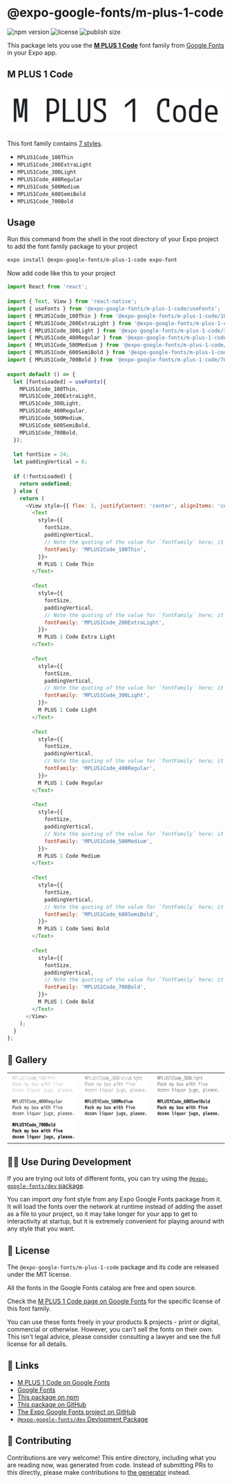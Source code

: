 # @expo-google-fonts/m-plus-1-code

![npm version](https://flat.badgen.net/npm/v/@expo-google-fonts/m-plus-1-code)
![license](https://flat.badgen.net/github/license/expo/google-fonts)
![publish size](https://flat.badgen.net/packagephobia/install/@expo-google-fonts/m-plus-1-code)

This package lets you use the [**M PLUS 1 Code**](https://fonts.google.com/specimen/M+PLUS+1+Code) font family from [Google Fonts](https://fonts.google.com/) in your Expo app.

## M PLUS 1 Code

![M PLUS 1 Code](./font-family.png)

This font family contains [7 styles](#-gallery).

- `MPLUS1Code_100Thin`
- `MPLUS1Code_200ExtraLight`
- `MPLUS1Code_300Light`
- `MPLUS1Code_400Regular`
- `MPLUS1Code_500Medium`
- `MPLUS1Code_600SemiBold`
- `MPLUS1Code_700Bold`

## Usage

Run this command from the shell in the root directory of your Expo project to add the font family package to your project
```sh
expo install @expo-google-fonts/m-plus-1-code expo-font
```

Now add code like this to your project
```js
import React from 'react';

import { Text, View } from 'react-native';
import { useFonts } from '@expo-google-fonts/m-plus-1-code/useFonts';
import { MPLUS1Code_100Thin } from '@expo-google-fonts/m-plus-1-code/100Thin';
import { MPLUS1Code_200ExtraLight } from '@expo-google-fonts/m-plus-1-code/200ExtraLight';
import { MPLUS1Code_300Light } from '@expo-google-fonts/m-plus-1-code/300Light';
import { MPLUS1Code_400Regular } from '@expo-google-fonts/m-plus-1-code/400Regular';
import { MPLUS1Code_500Medium } from '@expo-google-fonts/m-plus-1-code/500Medium';
import { MPLUS1Code_600SemiBold } from '@expo-google-fonts/m-plus-1-code/600SemiBold';
import { MPLUS1Code_700Bold } from '@expo-google-fonts/m-plus-1-code/700Bold';

export default () => {
  let [fontsLoaded] = useFonts({
    MPLUS1Code_100Thin,
    MPLUS1Code_200ExtraLight,
    MPLUS1Code_300Light,
    MPLUS1Code_400Regular,
    MPLUS1Code_500Medium,
    MPLUS1Code_600SemiBold,
    MPLUS1Code_700Bold,
  });

  let fontSize = 24;
  let paddingVertical = 6;

  if (!fontsLoaded) {
    return undefined;
  } else {
    return (
      <View style={{ flex: 1, justifyContent: 'center', alignItems: 'center' }}>
        <Text
          style={{
            fontSize,
            paddingVertical,
            // Note the quoting of the value for `fontFamily` here; it expects a string!
            fontFamily: 'MPLUS1Code_100Thin',
          }}>
          M PLUS 1 Code Thin
        </Text>

        <Text
          style={{
            fontSize,
            paddingVertical,
            // Note the quoting of the value for `fontFamily` here; it expects a string!
            fontFamily: 'MPLUS1Code_200ExtraLight',
          }}>
          M PLUS 1 Code Extra Light
        </Text>

        <Text
          style={{
            fontSize,
            paddingVertical,
            // Note the quoting of the value for `fontFamily` here; it expects a string!
            fontFamily: 'MPLUS1Code_300Light',
          }}>
          M PLUS 1 Code Light
        </Text>

        <Text
          style={{
            fontSize,
            paddingVertical,
            // Note the quoting of the value for `fontFamily` here; it expects a string!
            fontFamily: 'MPLUS1Code_400Regular',
          }}>
          M PLUS 1 Code Regular
        </Text>

        <Text
          style={{
            fontSize,
            paddingVertical,
            // Note the quoting of the value for `fontFamily` here; it expects a string!
            fontFamily: 'MPLUS1Code_500Medium',
          }}>
          M PLUS 1 Code Medium
        </Text>

        <Text
          style={{
            fontSize,
            paddingVertical,
            // Note the quoting of the value for `fontFamily` here; it expects a string!
            fontFamily: 'MPLUS1Code_600SemiBold',
          }}>
          M PLUS 1 Code Semi Bold
        </Text>

        <Text
          style={{
            fontSize,
            paddingVertical,
            // Note the quoting of the value for `fontFamily` here; it expects a string!
            fontFamily: 'MPLUS1Code_700Bold',
          }}>
          M PLUS 1 Code Bold
        </Text>
      </View>
    );
  }
};

```

## 🔡 Gallery


||||
|-|-|-|
|![MPLUS1Code_100Thin](./MPLUS1Code_100Thin.ttf.png)|![MPLUS1Code_200ExtraLight](./MPLUS1Code_200ExtraLight.ttf.png)|![MPLUS1Code_300Light](./MPLUS1Code_300Light.ttf.png)||
|![MPLUS1Code_400Regular](./MPLUS1Code_400Regular.ttf.png)|![MPLUS1Code_500Medium](./MPLUS1Code_500Medium.ttf.png)|![MPLUS1Code_600SemiBold](./MPLUS1Code_600SemiBold.ttf.png)||
|![MPLUS1Code_700Bold](./MPLUS1Code_700Bold.ttf.png)||||


## 👩‍💻 Use During Development

If you are trying out lots of different fonts, you can try using the [`@expo-google-fonts/dev` package](https://github.com/expo/google-fonts/tree/master/font-packages/dev#readme).

You can import *any* font style from any Expo Google Fonts package from it. It will load the fonts
over the network at runtime instead of adding the asset as a file to your project, so it may take longer
for your app to get to interactivity at startup, but it is extremely convenient
for playing around with any style that you want.

## 📖 License

The `@expo-google-fonts/m-plus-1-code` package and its code are released under the MIT license.

All the fonts in the Google Fonts catalog are free and open source.

Check the [M PLUS 1 Code page on Google Fonts](https://fonts.google.com/specimen/M+PLUS+1+Code) for the specific license of this font family.

You can use these fonts freely in your products & projects - print or digital, commercial or otherwise. However, you can't sell the fonts on their own. This isn't legal advice, please consider consulting a lawyer and see the full license for all details.

## 🔗 Links

- [M PLUS 1 Code on Google Fonts](https://fonts.google.com/specimen/M+PLUS+1+Code)
- [Google Fonts](https://fonts.google.com/)
- [This package on npm](https://www.npmjs.com/package/@expo-google-fonts/m-plus-1-code)
- [This package on GitHub](https://github.com/expo/google-fonts/tree/master/font-packages/m-plus-1-code)
- [The Expo Google Fonts project on GitHub](https://github.com/expo/google-fonts)
- [`@expo-google-fonts/dev` Devlopment Package](https://github.com/expo/google-fonts/tree/master/font-packages/dev)

## 🤝 Contributing

Contributions are very welcome! This entire directory, including what you are reading now, was generated from code. Instead of submitting PRs to this directly, please make contributions to [the generator](https://github.com/expo/google-fonts/tree/master/packages/generator) instead.
